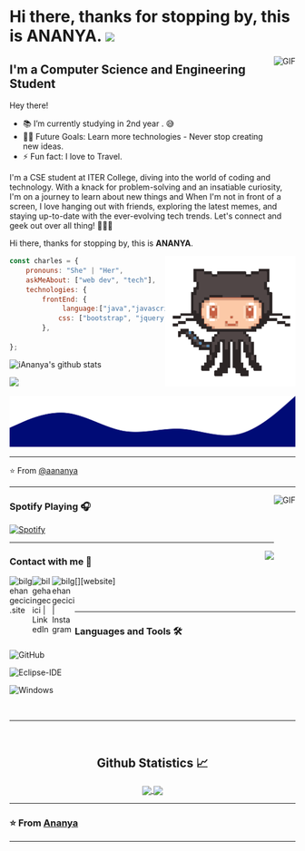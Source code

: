 # Hi there, thanks for stopping by, this is **ANANYA**.  <img width="30px" src="https://media.tenor.com/images/3b388fe03da271d2674faf85eb7c3fcd/tenor.gif" />

<img align="right" alt="GIF" height="160px" src="https://media.giphy.com/media/du3J3cXyzhj75IOgvA/giphy.gif" />

## I'm a Computer Science and Engineering Student  
Hey there!
- 📚 I’m currently studying in 2nd year . 😅
- 💪🏼 Future Goals: Learn more technologies - Never stop creating new ideas.
- ⚡ Fun fact: I love to Travel.



I'm a CSE student at ITER College, diving into the world of coding and technology. 
With a knack for problem-solving and an insatiable curiosity, I'm on a journey to learn about new things 
and When I'm not in front of a screen, I love hanging out with friends, exploring the latest memes, 
and staying up-to-date with the ever-evolving tech trends. Let's connect and geek out over all thing! 🚀👩‍💻

Hi there, thanks for stopping by, this is **ANANYA**.

<img align='right' src="https://raw.githubusercontent.com/iCharlesZ/FigureBed/master/img/octocat.gif" width="230">

```javascript
const charles = {
    pronouns: "She" | "Her",
    askMeAbout: ["web dev", "tech"],
    technologies: {
        frontEnd: {
             language:["java","javascript"]
            css: ["bootstrap", "jquery","html"]
        },
      
};
```

![iAnanya's github stats](https://github-readme-stats.vercel.app/api?username=iCharlesZ&hide=contribs,prs&count_private=true&show_icons=true)


<a href="https://github.com/Github4Ananya">
    <img src="5264781.jpg" />
</a>
<a href="https://www.linkedin.com/in/ananya-aaa899275?utm_source=share&utm_campaign=share_via&utm_content=profile&utm_medium=android_app"></a>

![bottom.png](https://raw.githubusercontent.com/iCharlesZ/FigureBed/master/img/readme-bottom.png)

---

⭐️ From [@aananya](https://github.com/Github4Ananya)




---

<img align="right" alt="GIF" height="170px" src="https://media.giphy.com/media/J5B1Y8QZnzXXbLQIBu/giphy.gif" />

### Spotify Playing 🎧

[![Spotify](https://open.spotify.com/track/3taCbWWTilb7eNMsAzOBq4?si=vO6_olkFTyyUvrKphasg5Q)](https://open.spotify.com/track/3taCbWWTilb7eNMsAzOBq4?si=vO6_olkFTyyUvrKphasg5Q)

---

<img align="right" src="http://estruyf-github.azurewebsites.net/api/VisitorHit?user=Bgstatic&repo=Bgstatic&countColorcountColor&countColor=%237B1E7B"/>

### Contact with me 📝


[<img align="left" alt="bilgehangecici.site" width="40px" src="https://i.pinimg.com/originals/1d/46/dd/1d46dda5b99cf1a91a1e2377fb948b36.gif" />][website]
[<img align="left" alt="bilgehangecici | LinkedIn" width="35px" src="https://i.pinimg.com/originals/de/b4/6f/deb46f02a59e3b3a2aa58fac16290d63.gif" />][linkedin]
[<img align="left" alt="bilgehangecici | Instagram" width="40px" src="https://thumbs.gfycat.com/OrnateOrneryFoal-max-1mb.gif" />][instagram]

<br />

---

### Languages and Tools 🛠 


![GitHub](https://img.shields.io/badge/-GitHub-181717?style=flat-square&logo=github)

![Eclipse-IDE](http://img.shields.io/badge/-Eclipse-2C2255?style=flat-square&logo=eclipse&logoColor=ffffff)

![Windows](http://img.shields.io/badge/-Windows-0078D6?style=flat-square&logo=windows&logoColor=ffffff)

<br/>

---

<br/>

  <h2 align="center"> Github Statistics 📈 </h2>
  
  <div align="center"> 
     <a href="">
      <img align="center" src="https://github-readme-stats-sigma-five.vercel.app/api?username=Bgstatic&show_icons=true&include_all_commits=true&count_private=true&theme=react&line_height=40" />
    </a>
    <a href="">
      <img align="center" src="https://github-readme-stats.vercel.app/api/top-langs/?username=Bgstatic&theme=react&line_height=40&hide=css"/>
    </a>
</div
  
<br/>

---

 ### ⭐️ From [Ananya](https://github.com/Github4ananya) ### 
 
---

[instagram]: https://www.instagram.com/ananya__1406
[linkedin]: https://www.linkedin.com/in/ananya-aaa899275
